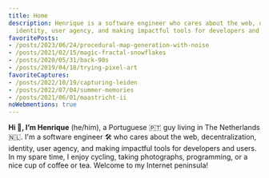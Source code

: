 ```yaml
---
title: Home
description: Henrique is a software engineer who cares about the web, decentralization,
  identity, user agency, and making impactful tools for developers and users.
favoritePosts:
- /posts/2023/06/24/procedural-map-generation-with-noise
- /posts/2021/02/15/magic-fractal-snowflakes
- /posts/2020/05/31/back-90s
- /posts/2019/04/18/trying-pixel-art
favoriteCaptures:
- /posts/2022/10/19/capturing-leiden
- /posts/2022/07/04/summer-memories
- /posts/2021/06/01/maastricht-ii
noWebmentions: true
---
```


**Hi 👋, I’m Henrique** (he/him), a Portuguese 🇵🇹 guy living in The Netherlands 🇳🇱. I'm a software engineer 🛠 who cares about the web, decentralization, identity, user agency, and making impactful tools for developers and users. In my spare time, I enjoy cycling, taking photographs, programming, or a nice cup of coffee or tea. Welcome to my Internet peninsula!
